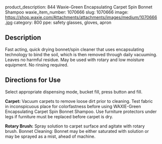product_description: 844 Waxie-Green Encapsulating Carpet Spin Bonnet Shampoo
waxie_item_number: 1070666
slug: 1070666
image: https://shop.waxie.com/Attachments/attachments/images/medium/1070666.jpg
category: 800
ppe: safety glasses, gloves, apron

## Description
Fast acting, quick drying bonnet/spin cleaner that uses encapsulating technology to bind the soil, which is then removed through daily vacuuming. Leaves no harmful residue. May be used with rotary and low moisture equipment. No rinsing required.

## Directions for Use

Select appropriate dispensing mode, bucket fill, press button and fill.

**Carpet:** Vacuum carpets to remove loose dirt prior to cleaning. Test fabric in inconspicuous place for colorfastness before using WAXIE-Green Encapsulating Carpet Spin Bonnet Shampoo. Use furniture protectors under legs if furniture must be replaced before carpet is dry.

**Rotary Brush:** Spray solution to carpet surface and agitate with rotary brush. Bonnet Cleaning: Bonnet may be either saturated with solution or may be sprayed
as a mist, ahead of machine.
